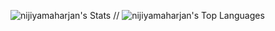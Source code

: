 ![nijiyamaharjan's Stats](https://github-readme-stats.vercel.app/api?username=nijiyamaharjan&theme=vue-dark&show_icons=true&hide_border=true&count_private=true) //
![nijiyamaharjan's Top Languages](https://github-readme-stats.vercel.app/api/top-langs/?username=nijiyamaharjan&theme=vue-dark&show_icons=true&hide_border=true&layout=compact)
